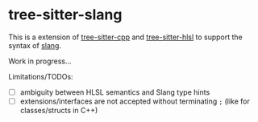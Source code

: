 tree-sitter-slang
==================

This is a extension of [tree-sitter-cpp](https://github.com/tree-sitter/tree-sitter-cpp) 
and [tree-sitter-hlsl](https://github.com/theHamsta/tree-sitter-hlsl) to support
the syntax of [slang](https://shader-slang.com/slang/user-guide/index.html).

Work in progress...

Limitations/TODOs:

- [ ] ambiguity between HLSL semantics and Slang type hints
- [ ] extensions/interfaces are not accepted without terminating `;` (like for classes/structs in C++)
